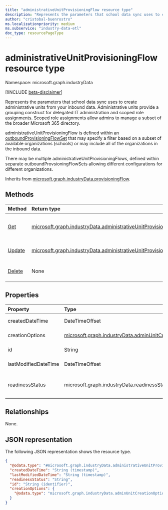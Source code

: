 ```yaml
---
title: "administrativeUnitProvisioningFlow resource type"
description: "Represents the parameters that school data sync uses to create administrative units from your inbound data."
author: "cristobal-buenrostro"
ms.localizationpriority: medium
ms.subservice: "industry-data-etl"
doc_type: resourcePageType
---
```


# administrativeUnitProvisioningFlow resource type

Namespace: microsoft.graph.industryData

[!INCLUDE [beta-disclaimer](../../includes/beta-disclaimer.md)]

Represents the parameters that school data sync uses to create administrative units from your inbound data. Administrative units provide a grouping construct for delegated IT administration and scoped role assignments. Scoped role assignments allow admins to manage a subset of the broader Microsoft 365 directory.

administrativeUnitProvisioningFlow is defined within an [outboundProvisioningFlowSet](industrydata-outboundprovisioningflowset.md) that may specify a filter based on a subset of available organizations (schools) or may include all of the organizations in the inbound data.

There may be multiple administrativeUnitProvisioningFlows, defined within separate outboundProvsioningFlowSets allowing different configurations for different organizations.

Inherits from [microsoft.graph.industryData.provisioningFlow](industrydata-provisioningflow.md).

## Methods

| Method                                                                                                            | Return type                                                                                                                                   | Description                                                                                                                                                                           |
| :---------------------------------------------------------------------------------------------------------------- | :-------------------------------------------------------------------------------------------------------------------------------------------- | :------------------------------------------------------------------------------------------------------------------------------------------------------------------------------------ |
| [Get](../api/industrydata-administrativeunitprovisioningflow-get.md)           | [microsoft.graph.industryData.administrativeUnitProvisioningFlow](industrydata-administrativeunitprovisioningflow.md)            | Read the properties and relationships of an administrativeunitprovisioningflow object. |
| [Update](../api/industrydata-administrativeunitprovisioningflow-update.md)     | [microsoft.graph.industryData.administrativeUnitProvisioningFlow](industrydata-administrativeunitprovisioningflow.md)            | Update the properties of an administrativeunitprovisioningflow object.                 |
| [Delete](../api/industrydata-administrativeunitprovisioningflow-delete.md)    | None                                                                                                                                          | Delete an administrativeunitprovisioningflow object. |

## Properties

| Property             | Type                                                                                                           | Description                                                                                                                                                                                                         |
| :------------------- | :------------------------------------------------------------------------------------------------------------- | :------------------------------------------------------------------------------------------------------------------------------------------------------------------------------------------------------------------ |
| createdDateTime      | DateTimeOffset                                                                                                 | Inherited from [microsoft.graph.industryData.provisioningFlow](industrydata-provisioningflow.md).                                                                                                      |
| creationOptions      | [microsoft.graph.industryData.adminUnitCreationOptions](industrydata-adminunitcreationoptions.md) | The different attribute choices for the administrative units to be provisioned.                                                                                                                                      |
| id                   | String                                                                                                         | Inherited from [microsoft.graph.industryData.provisioningFlow](industrydata-provisioningflow.md).                                                                                                      |
| lastModifiedDateTime | DateTimeOffset                                                                                                 | Inherited from [microsoft.graph.industryData.provisioningFlow](industrydata-provisioningflow.md).                                                                                                      |
| readinessStatus      | microsoft.graph.industryData.readinessStatus                                                                   | Inherited from [microsoft.graph.industryData.provisioningFlow](industrydata-provisioningflow.md). The possible values are: `notReady`, `ready`, `failed`, `disabled`, `expired`, `unknownFutureValue`. |

## Relationships

None.

## JSON representation

The following JSON representation shows the resource type.

<!-- {
  "blockType": "resource",
  "keyProperty": "id",
  "@odata.type": "microsoft.graph.industryData.administrativeUnitProvisioningFlow",
  "baseType": "microsoft.graph.industryData.provisioningFlow",
  "openType": false
}
-->

```json
{
  "@odata.type": "#microsoft.graph.industryData.administrativeUnitProvisioningFlow",
  "createdDateTime": "String (timestamp)",
  "lastModifiedDateTime": "String (timestamp)",
  "readinessStatus": "String",
  "id": "String (identifier)",
  "creationOptions": {
    "@odata.type": "microsoft.graph.industryData.adminUnitCreationOptions"
  }
}
```
